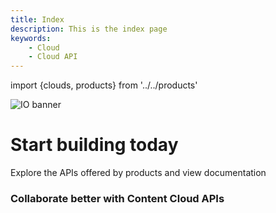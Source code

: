 ```yaml
---
title: Index
description: This is the index page
keywords:
    - Cloud
    - Cloud API
---
```

import {clouds, products} from '../../products'

<Hero slots="image, heading, text" variant="fullwidth" background="rgb(51, 51, 51)" />

![IO banner](../project_firefly/images/io-banner.png)

# Start building today

Explore the APIs offered by products and view documentation



<ProductCardGrid clouds={clouds} products={products} interaction={true} />



<TitleBlock slots="heading, text" theme="light" />

### Collaborate better with Content Cloud APIs




<ProductCardGrid products={products} clouds={clouds} filterByIds={[2,3,4,40]} />

